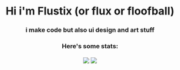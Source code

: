 <h1 align="center">
  Hi i'm Flustix (or flux or floofball)
</h1>
<h3 align="center">
  i make code but also ui design and art stuff
</h3>

<h3 align="center">
  Here's some stats:
  <br>
  <br>
  <img src="https://github-readme-stats.vercel.app/api?username=flustix&theme=github_dark&show_icons=true&hide=prs,issues&hide_border=true&border_radius=15"/>
  <img src="https://github-readme-stats.vercel.app/api/top-langs/?username=Flustix&cache_seconds=7777&layout=compact&bg_color=00000000&hide_border=true&card_width=240"/>
</h3>
